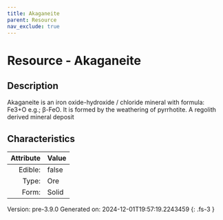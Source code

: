 ```yaml
---
title: Akaganeite
parent: Resource
nav_exclude: true
---
```

# Resource - Akaganeite

## Description
 &#10;&#9;&#9;Akaganeite is an iron oxide-hydroxide / chloride mineral with&#10;&#9;&#9;formula: Fe3+O e.g.; β-FeO. It is formed by the weathering of pyrrhotite. A regolith derived mineral deposit

## Characteristics

| Attribute      | Value |
|--------:|:------|
|Edible:|false|
|Type:|Ore|
|Form:|Solid|
 



    

Version: pre-3.9.0 Generated on: 2024-12-01T19:57:19.2243459
{: .fs-3 }
